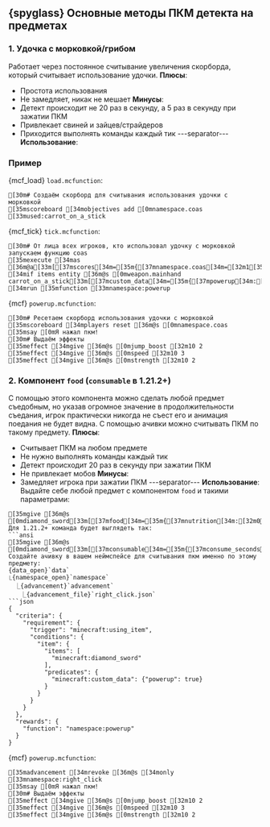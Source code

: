 ## {spyglass} Основные методы ПКМ детекта на предметах

### 1. Удочка с морковкой/грибом
Работает через постоянное считывание увеличения скорборда, который считывает использование удочки.
**Плюсы**:
- Простота использования
- Не замедляет, никак не мешает
**Минусы**:
- Детект происходит не 20 раз в секунду, а 5 раз в секунду при зажатии ПКМ
- Привлекает свиней и зайцев/страйдеров
- Приходится выполнять команды каждый тик
---separator---
**Использование**:
### Пример
{mcf_load} `load.mcfunction`:
```ansi
[30m# Создаём скорборд для считывания использования удочки с морковкой
[35mscoreboard [34mobjectives add [0mnamespace.coas [33mused:carrot_on_a_stick
```
{mcf_tick} `tick.mcfunction`:
```ansi
[30m# От лица всех игроков, кто использовал удочку с морковкой запускаем функцию coas
[35mexecute [34mas [36m@a[33m[[37mscores[34m=[35m{[37mnamespace.coas[34m=[32m1[35m..}[33m] [34mif items entity [36m@s [0mweapon.mainhand carrot_on_a_stick[33m[[37mcustom_data[34m=[35m{[37mpowerup[34m:[32m1b[35m}[33m] [34mrun [35mfunction [33mnamespace:powerup
```
{mcf} `powerup.mcfunction`:
```ansi
[30m# Ресетаем скорборд использования удочки с морковкой
[35mscoreboard [34mplayers reset [36m@s [0mnamespace.coas
[35msay [0mЯ нажал пкм!
[30m# Выдаём эффекты
[35meffect [34mgive [36m@s [0mjump_boost [32m10 2
[35meffect [34mgive [36m@s [0mspeed [32m10 3
[35meffect [34mgive [36m@s [0mstrength [32m10 2
```
### 2. Компонент `food` (`consumable` в 1.21.2+)
С помощью этого компонента можно сделать любой предмет съедобным, но указав огромное значение в продолжительности съедания, игрок практически никогда не съест его и анимация поедания не будет видна. С помощью ачивки можно считывать ПКМ по такому предмету.
**Плюсы**:
- Считывает ПКМ на любом предмете
- Не нужно выполнять команды каждый тик
- Детект происходит 20 раз в секунду при зажатии ПКМ
- Не привлекает мобов
**Минусы**:
- Замедляет игрока при зажатии ПКМ
---separator---
**Использование**:
Выдайте себе любой предмет с компонентом `food` и такими параметрами:
```ansi
[35mgive [36m@s [0mdiamond_sword[33m[[37mfood[34m=[35m{[37mnutrition[34m:[32m0[34m,[37msaturation[34m:[32m0[34m,[37mcan_always_eat[34m:[32mtrue[34m,[37meat_seconds[34m:[32m999999999[35m}[34m,[37mcustom_data[34m=[35m{[37mpowerup[34m:[32m1b[35m}[33m]```
Для 1.21.2+ команда будет выглядеть так:
```ansi
[35mgive [36m@s [0mdiamond_sword[33m[[37mconsumable[34m=[35m{[37mconsume_seconds[34m:[32m999999999[35m}[34m,[37mcustom_data[34m=[35m{[37mpowerup[34m:[32m1b[35m}[33m]```
Создайте ачивку в вашем неймспейсе для считывания пкм именно по этому предмету:
{data_open}`data`
⎿{namespace_open}`namespace`
　⎿{advancement}`advancement`
　　⎿{advancement_file}`right_click.json`
```json
{
  "criteria": {
    "requirement": {
      "trigger": "minecraft:using_item",
      "conditions": {
        "item": {
          "items": [
            "minecraft:diamond_sword"
          ],
          "predicates": {
            "minecraft:custom_data": {"powerup": true}
          }
        }
      }
    }
  },
  "rewards": {
    "function": "namespace:powerup"
  }
}
```
{mcf} `powerup.mcfunction`:
```ansi
[35madvancement [34mrevoke [36m@s [34monly [33mnamespace:right_click
[35msay [0mЯ нажал пкм!
[30m# Выдаём эффекты
[35meffect [34mgive [36m@s [0mjump_boost [32m10 2
[35meffect [34mgive [36m@s [0mspeed [32m10 3
[35meffect [34mgive [36m@s [0mstrength [32m10 2
```